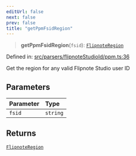```yaml
---
editUrl: false
next: false
prev: false
title: "getPpmFsidRegion"
---
```


> **getPpmFsidRegion**(`fsid`): [`FlipnoteRegion`](/api/enumerations/flipnoteregion/)

Defined in: [src/parsers/flipnoteStudioId/ppm.ts:36](https://github.com/jaames/flipnote.js/blob/a8a7e56268fb7f3a0039ade6ddc69a607deedd27/src/parsers/flipnoteStudioId/ppm.ts#L36)

Get the region for any valid Flipnote Studio user ID

## Parameters

| Parameter | Type |
| :------ | :------ |
| `fsid` | `string` |

## Returns

[`FlipnoteRegion`](/api/enumerations/flipnoteregion/)
